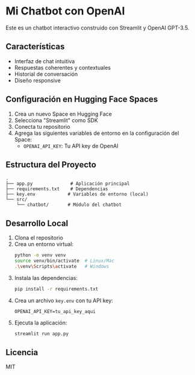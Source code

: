 # Mi Chatbot con OpenAI

Este es un chatbot interactivo construido con Streamlit y OpenAI GPT-3.5.

## Características

- Interfaz de chat intuitiva
- Respuestas coherentes y contextuales
- Historial de conversación
- Diseño responsive

## Configuración en Hugging Face Spaces

1. Crea un nuevo Space en Hugging Face
2. Selecciona "Streamlit" como SDK
3. Conecta tu repositorio
4. Agrega las siguientes variables de entorno en la configuración del Space:
   - `OPENAI_API_KEY`: Tu API key de OpenAI

## Estructura del Proyecto

```
.
├── app.py              # Aplicación principal
├── requirements.txt    # Dependencias
├── key.env            # Variables de entorno (local)
└── src/
    └── chatbot/       # Módulo del chatbot
```

## Desarrollo Local

1. Clona el repositorio
2. Crea un entorno virtual:
   ```bash
   python -m venv venv
   source venv/bin/activate  # Linux/Mac
   .\venv\Scripts\activate   # Windows
   ```
3. Instala las dependencias:
   ```bash
   pip install -r requirements.txt
   ```
4. Crea un archivo `key.env` con tu API key:
   ```
   OPENAI_API_KEY=tu_api_key_aqui
   ```
5. Ejecuta la aplicación:
   ```bash
   streamlit run app.py
   ```

## Licencia

MIT 